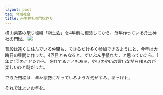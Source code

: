 ```yaml
---
layout: post
tag: 地域社会
title: 丹生神社の門松作り
---
```

横山集落の祭り組織「新生会」を4年前に復活してから、毎年作っている丹生神社の門松。
![](https://c1.staticflickr.com/1/671/32435762494_7b4a58234a.jpg)

普段は遠くに住んでいる仲間も、できるだけ多く参加できるようにと、今年は大晦日の昼間に作った。4回目ともなると、ずいぶん手慣れた、と思っていたら、1年に1回のことだから、忘れてることもある。やいのやいの言いながら作るのが楽しいひと時だった。

できた門松は、年々豪勢になっているような気がする。あっぱれ。

それではよいお年を。

